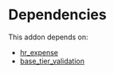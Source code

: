 # Dependencies

This addon depends on:

- [hr_expense](https://github.com/bringout/oca-ocb-hr/tree/f98b49b539eee9e50a57b2cbab9546577b4c3681/odoo-bringout-oca-ocb-hr_expense)
- [base_tier_validation](https://github.com/bringout/oca-technical)

